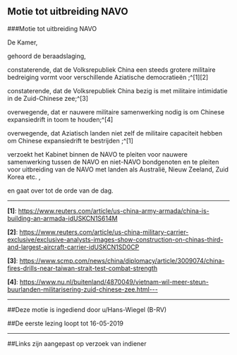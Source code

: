 ## Motie tot uitbreiding NAVO 
 
###Motie tot uitbreiding NAVO

De Kamer,

gehoord de beraadslaging,

constaterende, dat de Volksrepubliek China een steeds grotere militaire bedreiging vormt voor verschillende Aziatische democratieën ;^[1][2]

constaterende, dat de Volksrepubliek China bezig is met militaire intimidatie in de Zuid-Chinese zee;^[3]

overwegende, dat er nauwere militaire samenwerking nodig is om Chinese expansiedrift in toom te houden;^[4]

overwegende, dat Aziatisch landen niet zelf de militaire capaciteit hebben om Chinese expansiedrift te bestrijden ;^[1]

verzoekt het Kabinet binnen de NAVO te pleiten voor nauwere samenwerking tussen de NAVO en niet-NAVO bondgenoten en te pleiten voor uitbreiding van de NAVO met landen als Australië, Nieuw Zeeland, Zuid Korea etc. ,

en gaat over tot de orde van de dag.

---

**[1]**: https://www.reuters.com/article/us-china-army-armada/china-is-building-an-armada-idUSKCN1S614M

**[2]**: https://www.reuters.com/article/us-china-military-carrier-exclusive/exclusive-analysts-images-show-construction-on-chinas-third-and-largest-aircraft-carrier-idUSKCN1SD0CP

**[3]**: https://www.scmp.com/news/china/diplomacy/article/3009074/china-fires-drills-near-taiwan-strait-test-combat-strength

**[4]**: https://www.nu.nl/buitenland/4870049/vietnam-wil-meer-steun-buurlanden-militarisering-zuid-chinese-zee.html---

---

##Deze motie is ingediend door u/Hans-Wiegel (B-RV)

##De eerste lezing loopt tot 16-05-2019

---

##Links zijn aangepast op verzoek van indiener